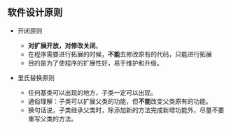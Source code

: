 ## 软件设计原则


* 开闭原则  
    + **对扩展开放，对修改关闭**。  
    + 在程序需要进行拓展的时候，**不能**去修改原有的代码，只能进行拓展  
    + 目的是为了使程序的扩展性好，易于维护和升级。  
  
* 里氏替换原则  
    + 任何基类可以出现的地方，子类一定可以出现。  
    + 通俗理解：子类可以扩展父类的功能，但**不能**改变父类原有的功能。  
    + 换句话说，子类继承父类时，除添加新的方法完成新增功能外，尽量不要重写父类的方法。  



